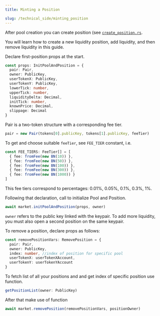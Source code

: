 ```yaml
---
title: Minting a Position

slug: /technical_side/minting_position
---
```


After pool creation you can create position (see [`create_position.rs`](<(https://github.com/invariant-labs/protocol/blob/master/sdk/src/market.ts)>).

You will learn how to create a new liquidity position, add liquidity, and then remove liquidity in this guide.

Declare first-position props at the start.

```ts
const props: InitPoolAndPosition = {
  pair: Pair,
  owner: PublicKey,
  userTokenX: PublicKey,
  userTokenY: PublicKey,
  lowerTick: number,
  upperTick: number,
  liquidityDelta: Decimal,
  initTick: number,
  knownPrice: Decimal,
  slippage: Decimal
}
```

Pair is a two-token structure with a corresponding fee tier.

```ts
pair = new Pair(tokens[0].publicKey, tokens[1].publicKey, feeTier)
```

To get and choose suitable `feeTier`, see `FEE_TIER` constant, i.e.

```ts
const FEE_TIERS: FeeTier[] = [
  { fee: fromFee(new BN(10)) },
  { fee: fromFee(new BN(50)) },
  { fee: fromFee(new BN(100)) },
  { fee: fromFee(new BN(300)) },
  { fee: fromFee(new BN(1000)) }
]
```

This fee tiers correspond to percentages: 0.01%, 0.05%, 0.1%, 0.3%, 1%.

Following that declaration, call to initialize Pool and Position.

```ts
await market.initPoolAndPosition(props, owner)
```

`owner` refers to the public key linked with the keypair. To add more liquidity, you must also open a second position on the same keypair.

To remove a position, declare props as follows:

```ts
const removePositionVars: RemovePosition = {
  pair: Pair,
  owner: PublicKey,
  index: number, //index of position for specific pool
  userTokenX: userTokenXAccount,
  userTokenY: userTokenYAccount
}
```

To fetch list of all your positions and and get index of specific position use function.

```ts
getPositionList(owner: PublicKey)
```

After that make use of function

```ts
await market.removePosition(removePositionVars, positionOwner)
```
